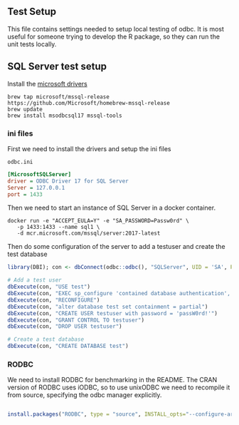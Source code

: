 ## Test Setup

This file contains settings needed to setup local testing of odbc. It is most
useful for someone trying to develop the R package, so they can run the unit
tests locally.

## SQL Server test setup

Install the [microsoft drivers](https://docs.microsoft.com/en-us/sql/connect/odbc/linux-mac/installing-the-microsoft-odbc-driver-for-sql-server?view=sql-server-ver15#macos)

```shell
brew tap microsoft/mssql-release https://github.com/Microsoft/homebrew-mssql-release
brew update
brew install msodbcsql17 mssql-tools
```

### ini files

First we need to install the drivers and setup the ini files

`odbc.ini`
```ini
[MicrosoftSQLServer]
driver = ODBC Driver 17 for SQL Server
Server = 127.0.0.1
port = 1433
```

Then we need to start an instance of SQL Server in a docker container.

```shell
docker run -e "ACCEPT_EULA=Y" -e "SA_PASSWORD=Passw0rd" \
   -p 1433:1433 --name sql1 \
   -d mcr.microsoft.com/mssql/server:2017-latest
```

Then do some configuration of the server to add a testuser and create the test database

```r
library(DBI); con <- dbConnect(odbc::odbc(), "SQLServer", UID = 'SA', PWD = 'Passw0rd')

# Add a test user
dbExecute(con, "USE test")
dbExecute(con, "EXEC sp_configure 'contained database authentication', 1")
dbExecute(con, "RECONFIGURE")
dbExecute(con, "alter database test set containment = partial")
dbExecute(con, "CREATE USER testuser with password = 'passW0rd!'")
dbExecute(con, "GRANT CONTROL TO testuser")
dbExecute(con, "DROP USER testuser")

# Create a test database
dbExecute(con, "CREATE DATABASE test")
```

### RODBC

We need to install RODBC for benchmarking in the README. The CRAN version of RODBC uses
iODBC, so to use unixODBC we need to recompile it from source, specifying the
odbc manager explicitly.

```r

install.packages("RODBC", type = "source", INSTALL_opts="--configure-args='--with-odbc-manager=odbc'")
```
